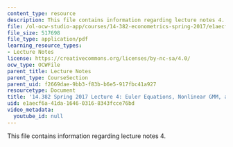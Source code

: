 ```yaml
---
content_type: resource
description: This file contains information regarding lecture notes 4.
file: /ol-ocw-studio-app/courses/14-382-econometrics-spring-2017/e1aecf6a41da164603168343fcce76bd_MIT14_382S17_lec4.pdf
file_size: 517698
file_type: application/pdf
learning_resource_types:
- Lecture Notes
license: https://creativecommons.org/licenses/by-nc-sa/4.0/
ocw_type: OCWFile
parent_title: Lecture Notes
parent_type: CourseSection
parent_uid: f2669dae-9bb3-f83b-b6e5-917fbc41a927
resourcetype: Document
title: '14.382 Spring 2017 Lecture 4: Euler Equations, Nonlinear GMM, and Other Adventures'
uid: e1aecf6a-41da-1646-0316-8343fcce76bd
video_metadata:
  youtube_id: null
---
```

This file contains information regarding lecture notes 4.
